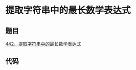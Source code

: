 # 提取字符串中的最长数学表达式

## 题目

[442、提取字符串中的最长数学表达式](https://zifusars2025.blog.csdn.net/article/details/135237683)

## 代码

